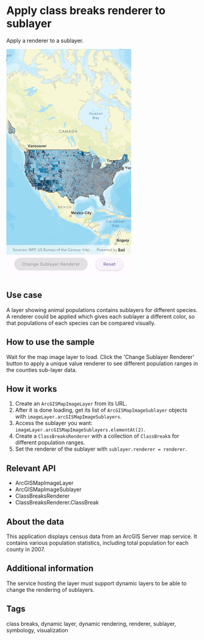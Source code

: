 # Apply class breaks renderer to sublayer

Apply a renderer to a sublayer.

![Image of apply class breaks renderer to sublayer](apply_class_breaks_renderer_to_sublayer.png)

## Use case

A layer showing animal populations contains sublayers for different species. A renderer could be applied which gives each sublayer a different color, so that populations of each species can be compared visually.

## How to use the sample

Wait for the map image layer to load. Click the 'Change Sublayer Renderer' button to apply a unique value renderer to see different population ranges in the counties sub-layer data.

## How it works

1. Create an `ArcGISMapImageLayer` from its URL.
2. After it is done loading, get its list of `ArcGISMapImageSublayer` objects with `imageLayer.arcGISMapImageSublayers`.
3. Access the sublayer you want: `imageLayer.arcGISMapImageSublayers.elementAt(2)`.
4. Create a `ClassBreaksRenderer` with a collection of `ClassBreak`s for different population ranges.
5. Set the renderer of the sublayer with `sublayer.renderer = renderer`.

## Relevant API

* ArcGISMapImageLayer
* ArcGISMapImageSublayer
* ClassBreaksRenderer
* ClassBreaksRenderer.ClassBreak  

## About the data

This application displays census data from an ArcGIS Server map service. It contains various population statistics, including total population for each county in 2007.

## Additional information

The service hosting the layer must support dynamic layers to be able to change the rendering of sublayers.

## Tags

class breaks, dynamic layer, dynamic rendering, renderer, sublayer, symbology, visualization
